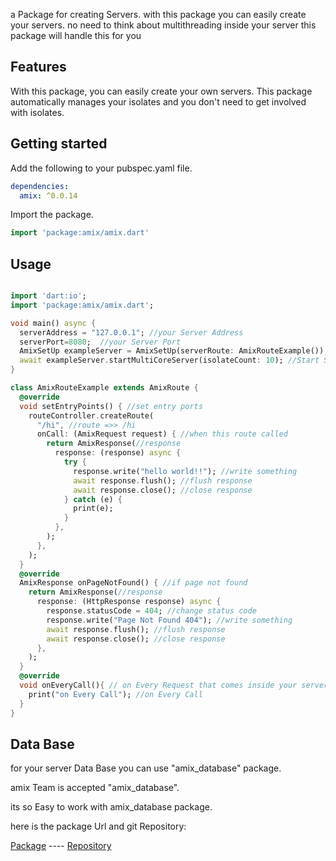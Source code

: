 a Package for creating Servers.
with this package you can easily create your servers.
no need to think about multithreading inside your server this package will handle this for you

## Features

With this package, you can easily create your own servers.
This package automatically manages your isolates and you don't need to get involved with isolates.

## Getting started

Add the following to your pubspec.yaml file.

```yaml
dependencies:
  amix: ^0.0.14
```

Import the package.

```dart
import 'package:amix/amix.dart'
```

## Usage

```dart

import 'dart:io';
import 'package:amix/amix.dart';

void main() async {
  serverAddress = "127.0.0.1"; //your Server Address
  serverPort=8080;  //your Server Port
  AmixSetUp exampleServer = AmixSetUp(serverRoute: AmixRouteExample()); //server SetUp
  await exampleServer.startMultiCoreServer(isolateCount: 10); //Start Server With 10 Isolates
}

class AmixRouteExample extends AmixRoute {
  @override
  void setEntryPoints() { //set entry ports
    routeController.createRoute(
      "/hi", //route =>> /hi
      onCall: (AmixRequest request) { //when this route called
        return AmixResponse(//response
          response: (response) async {
            try {
              response.write("hello world!!"); //write something
              await response.flush(); //flush response
              await response.close(); //close response
            } catch (e) {
              print(e);
            }
          },
        );
      },
    );
  }
  @override
  AmixResponse onPageNotFound() { //if page not found
    return AmixResponse(//response
      response: (HttpResponse response) async {
        response.statusCode = 404; //change status code
        response.write("Page Not Found 404"); //write something
        await response.flush(); //flush response
        await response.close(); //close response
      },
    );
  }
  @override
  void onEveryCall(){ // on Every Request that comes inside your server this function will be called
    print("on Every Call"); //on Every Call
  }
}


```

## Data Base
for your server Data Base you can use "amix_database" package.

amix Team is accepted "amix_database".

its so Easy to work with amix_database package.

here is the package Url and git Repository:

[Package](https://pub.dev/packages/amix_database/) ----
[Repository](https://github.com/peter-parker-a/amix_database)